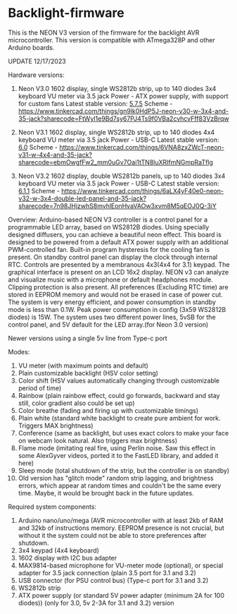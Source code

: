 # Backlight-firmware
This is the NEON V3 version of the firmware for the backlight AVR microcontroller. This version is compatible with ATmega328P and other Arduino boards.

UPDATE 12/17/2023

Hardware versions:
1. Neon V3.0 
  1602 display, single WS2812b strip, up to 140 diodes
  3x4 keyboard 
  VU meter via 3.5 jack
  Power - ATX power supply, with support for custom fans
  Latest stable version: [5.7.5](https://github.com/SonikPr/Neon-V3-firmware/releases#:~:text=Compare-,NEON%20V3%2C%20ver.%205.7.5,-Latest)
  Scheme - https://www.tinkercad.com/things/gn9lk0HdP5J-neon-v30-w-3x4-and-35-jack?sharecode=FtWyI1e9Bd7sy67PJ4Ts9f0VBa2cvhcvFff83VzBrqw

2. Neon V3.1 
  1602 display, single WS2812b strip, up to 140 diodes
  4x4 keyboard 
  VU meter via 3.5 jack
  Power - USB-C
  Latest stable version: [6.0](https://github.com/SonikPr/Neon-V3-firmware/releases/tag/v.6.0)
  Scheme - https://www.tinkercad.com/things/6VNA8zxZWcT-neon-v31-w-4x4-and-35-jack?sharecode=ebmOwgfFw2_mm0uGv7Oai1tTN8luXRIfmNGmpRaTflg

3. Neon V3.2 
  1602 display, double WS2812b panels, up to 140 diodes
  3x4 keyboard 
  VU meter via 3.5 jack
  Power - USB-C
  Latest stable version: [6.1.1](https://github.com/SonikPr/Neon-V3-firmware/releases/tag/v.6.1.1)
  Scheme - https://www.tinkercad.com/things/6aLX4yF40e0-neon-v32-w-3x4-double-led-panel-and-35-jack?sharecode=7n98JHjzwhS8myhlEonHvaVAOw3xvm8M5qEOJ0Q-3iY





Overview:
Arduino-based NEON V3 controller is a control panel for a programmable LED array, based on WS2812B diodes. Using specially designed diffusers, you can achieve a beautiful neon effect. This board is designed to be powered from a default ATX power supply with an additional PWM-controlled fan. Built-in program hysteresis for the cooling fan is present. On standby control panel can display the clock through internal RTC. 
Controls are presented by a membranous 4x3(4x4 for 3.1) keypad. The graphical interface is present on an LCD 16x2 display. NEON v3 can analyze and visualize music with a microphone or default headphones module. Clipping protection is also present. All preferences (Excluding RTC time) are stored in EEPROM memory and would not be erased in case of power cut. The system is very energy efficient, and power consumption in standby mode is less than 0.1W. Peak power consumption in config (3x59 WS2812B diodes) is 15W.
The system uses two different power lines, 5vSB for the control panel, and 5V default for the LED array.(for Neon 3.0 version)

Newer versions using a single 5v line from Type-c port

Modes:
1. VU meter (with maximum points and default)
2. Plain customizable backlight (HSV color setting)
3. Color shift (HSV values automatically changing through customizable period of time)
4. Rainbow (plain rainbow effect, could go forwards, backward and stay still, color gradient also could be set up)
5. Color breathe (fading and firing up with customizable timings)
6. Plain white (standard white backlight to create pure ambient for work. Triggers MAX brightness)
7. Conference (same as backlight, but uses exact colors to make your face on webcam look natural. Also triggers max brightness)
8. Flame mode (imitating real fire, using Perlin noise. Saw this effect in some AlexGyver videos, ported it to the FastLED library, and added it here)
9. Sleep mode (total shutdown of the strip, but the controller is on standby)
10. Old version has "glitch mode" random strip lagging, and brightness errors, which appear at random times and couldn't be the same every time. Maybe, it would be brought back in the future updates.

Required system components:
1. Arduino nano/uno/mega (AVR microcontroller with at least 2kb of RAM and 32kb of instructions memory. EEPROM presence is not crucial, but without it the system could not be able to store preferences after shutdown.
2. 3x4 keypad (4x4 keyboard)
3. 1602 display with I2C bus adapter
4. MAX9814-based microphone for VU-meter mode (optional), or special adapter for 3.5 jack connection (plain 3.5 port for 3.1 and 3.2)
5. USB connector (for PSU control bus) (Type-c port for 3.1 and 3.2)
6. WS2812b strip
7. ATX power supply (or standard 5V power adapter (minimum 2A for 100 diodes)) (only for 3.0, 5v 2-3A for 3.1 and 3.2) version

